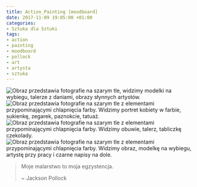 ```yaml
---
title: Action_Painting [moodboard]
date: 2017-11-09 19:05:00 +01:00
categories:
- Sztuka dla Sztuki
tags:
- action
- painting
- moodboard
- pollock
- art
- artysta
- sztuka
---
```


![Obraz przedstawia fotografie na szarym tle, widzimy modelki na wybiegu, talerze z daniami, obrazy słynnych artystów.](https://assets2.ello.co/uploads/asset/attachment/6479007/ello-optimized-273a25d5.jpg)
![Obraz przedstawia fotografie na szarym tle z elementami przypominającymi chlapnięcia farby. Widzimy portret kobiety w farbie, sukienkę, zegarek, paznokcie, tatuaż.](https://assets1.ello.co/uploads/asset/attachment/6479014/ello-optimized-a08915bf.jpg)
![Obraz przedstawia fotografie na szarym tle z elementami przypominającymi chlapnięcia farby. Widzimy obuwie, talerz, tabliczkę czekolady.](https://assets1.ello.co/uploads/asset/attachment/6479020/ello-optimized-5a140bef.jpg)
![Obraz przedstawia fotografie na szarym tle z elementami przypominającymi chlapnięcia farby. Widzimy obraz, modelkę na wybiegu, artystę przy pracy i czarne napisy na dole.](https://assets2.ello.co/uploads/asset/attachment/6479025/ello-optimized-a6f32712.jpg)

> Moje malarstwo to 
> moja egzystencja.
>
> ~ Jackson Pollock